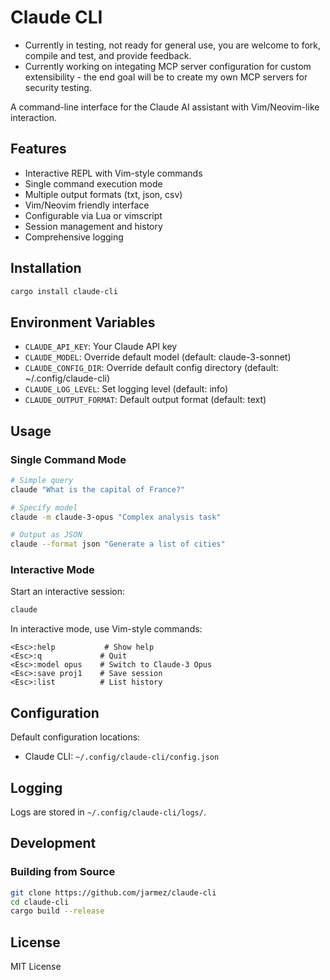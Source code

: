 # Claude CLI
* Currently in testing, not ready for general use, you are welcome to fork, compile and test, and provide feedback.
* Currently working on integating MCP server configuration for custom extensibility - the end goal will be to create my own MCP servers for security testing.

A command-line interface for the Claude AI assistant with Vim/Neovim-like interaction.


## Features

- Interactive REPL with Vim-style commands
- Single command execution mode
- Multiple output formats (txt, json, csv)
- Vim/Neovim friendly interface
- Configurable via Lua or vimscript
- Session management and history
- Comprehensive logging

## Installation

```bash
cargo install claude-cli
```

## Environment Variables

- `CLAUDE_API_KEY`: Your Claude API key
- `CLAUDE_MODEL`: Override default model (default: claude-3-sonnet)
- `CLAUDE_CONFIG_DIR`: Override default config directory (default: ~/.config/claude-cli)
- `CLAUDE_LOG_LEVEL`: Set logging level (default: info)
- `CLAUDE_OUTPUT_FORMAT`: Default output format (default: text)

## Usage

### Single Command Mode
```bash
# Simple query
claude "What is the capital of France?"

# Specify model
claude -m claude-3-opus "Complex analysis task"

# Output as JSON
claude --format json "Generate a list of cities"
```

### Interactive Mode
Start an interactive session:
```bash
claude
```

In interactive mode, use Vim-style commands:
```
<Esc>:help           # Show help
<Esc>:q             # Quit
<Esc>:model opus    # Switch to Claude-3 Opus
<Esc>:save proj1    # Save session
<Esc>:list          # List history
```

## Configuration

Default configuration locations:
- Claude CLI: `~/.config/claude-cli/config.json`

## Logging

Logs are stored in `~/.config/claude-cli/logs/`.

## Development

### Building from Source
```bash
git clone https://github.com/jarmez/claude-cli
cd claude-cli
cargo build --release
```

## License

MIT License
